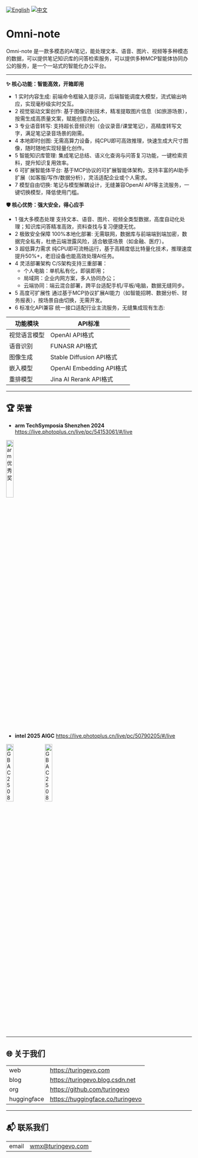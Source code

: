 
[![English](https://img.shields.io/badge/lang-English-blue)](README.md)
[![中文](https://img.shields.io/badge/语言-中文-red)](README_zh.md)

# Omni-note 
Omni-note 是一款多模态的AI笔记，能处理文本、语音、图片、视频等多种模态的数据，可以提供笔记知识库的问答检索服务，可以提供多种MCP智能体协同办公的服务，是一个一站式的智能化办公平台。

---

**✨ 核心功能：智能高效，开箱即用**
- 1 实时内容生成: 前端命令框输入提示词，后端智能调度大模型，流式输出响应，实现毫秒级实时交互。
- 2 视觉驱动文案创作: 基于图像识别技术，精准提取图片信息（如旅游场景），按需生成高质量文案，赋能创意办公。
- 3 专业语音转写: 支持超长音频识别（会议录音/课堂笔记），高精度转写文字，满足笔记录音场景的刚需。
- 4 本地即时创图: 无需高算力设备，纯CPU即可高效推理，快速生成大尺寸图像，随时随地实现轻量化创作。
- 5 智能知识库管理: 集成笔记总结、语义化查询与问答复习功能，一键检索资料，提升知识复用效率。
- 6 可扩展智能体平台: 基于MCP协议的可扩展智能体架构，支持丰富的AI助手扩展（如客服/写作/数据分析），灵活适配企业或个人需求。
- 7 模型自由切换: 笔记与模型解耦设计，无缝兼容OpenAI API等主流服务，一键切换模型，降低使用门槛。
  

**🛡️ 核心优势：强大安全，得心应手**
- 1 强大多模态处理
支持文本、语音、图片、视频全类型数据，高度自动化处理；知识库问答精准高效，资料查找与复习便捷无忧。
- 2 极致安全保障
100%本地化部署: 无需联网，数据库与前端端到端加密，数据完全私有，杜绝云端泄露风险，适合敏感场景（如金融、医疗）。
- 3 超低算力需求
纯CPU即可流畅运行，基于高精度低比特量化技术，推理速度提升50%+，老旧设备也能高效处理AI任务。
- 4 灵活部署架构
C/S架构支持三重部署： 
    - 个人电脑：单机私有化，即装即用； 
    - 局域网：企业内网方案，多人协同办公； 
    - 云端协同：端云混合部署，跨平台适配手机/平板/电脑，数据无缝同步。
- 5 高度可扩展性
通过基于MCP协议扩展AI能力（如智能招聘、数据分析、财务报表），按场景自由切换，无需开发。
- 6 标准化API兼容
统一接口适配行业主流服务，无缝集成现有生态:

功能模块	| API标准
|-|-|
视觉语言模型 |	OpenAI API格式
语音识别	 | FUNASR API格式
图像生成	 | Stable Diffusion API格式
嵌入模型	 | OpenAI Embedding API格式
重排模型	 | Jina AI Rerank API格式

---

## 🏆 荣誉
- **arm TechSymposia Shenzhen 2024**
https://live.photoplus.cn/live/pc/54153061/#/live


<img width="20%" height="20%" alt="arm优秀奖" src="https://github.com/user-attachments/assets/2cf0f787-35ae-48a4-877b-952173c55fed" />

- **intel 2025 AIGC** 
https://live.photoplus.cn/live/pc/50790205/#/live

<img width="20%" height="20%" alt="GBAC250800956841" src="https://github.com/user-attachments/assets/8cb7153b-3d58-43f8-8e34-bdfc458cf7de" />

<img width="20%" height="20%" alt="GBAC250800852950" src="https://github.com/user-attachments/assets/da9ff319-a2e7-4d56-9d6f-228f0be92cad" />


---


## 🌐 关于我们
| | |
|-|-|
|web | https://turingevo.com
|blog | https://turingevo.blog.csdn.net
|org | https://github.com/turingevo
|huggingface | https://huggingface.co/turingevo

---

## 📬 联系我们
| | |
|-|-|
|email | wmx@turingevo.com 
